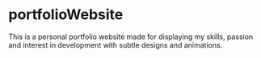 # portfolioWebsite
This is a personal portfolio website made for displaying my skills, passion and interest in development with subtle designs and animations.
